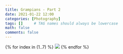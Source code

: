 ```yaml
---
title: Grampians - Part 2
date: 2021-01-22 12:00
categories: [Photography]
tags: []     # TAG names should always be lowercase
math: false
comments: false
---
```


{% for index in (1..7) %}
  <img src="/assets/grampians3/grampians3-{{forloop.index}}.jpg">
{% endfor %}
